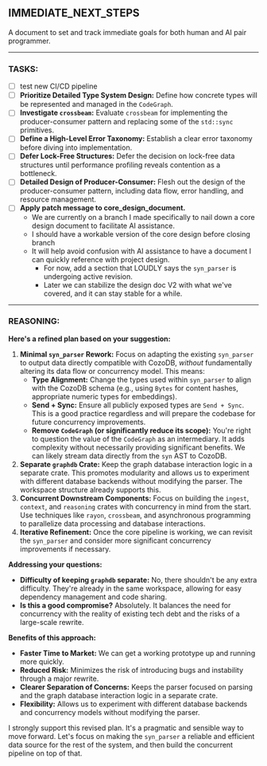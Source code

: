 ## IMMEDIATE_NEXT_STEPS

A document to set and track immediate goals for both human and AI pair programmer.

-----

### **TASKS:**

- [ ] test new CI/CD pipeline
- [ ] **Prioritize Detailed Type System Design:** Define how concrete types will be represented and managed in the `CodeGraph`.
- [ ] **Investigate `crossbeam`:** Evaluate `crossbeam` for implementing the producer-consumer pattern and replacing some of the `std::sync` primitives.
- [ ] **Define a High-Level Error Taxonomy:** Establish a clear error taxonomy before diving into implementation.
- [ ] **Defer Lock-Free Structures:** Defer the decision on lock-free data structures until performance profiling reveals contention as a bottleneck.
- [ ] **Detailed Design of Producer-Consumer:** Flesh out the design of the producer-consumer pattern, including data flow, error handling, and resource management.
- [ ] **Apply patch message to core_design_document.**
    - We are currently on a branch I made specifically to nail down a core design document to facilitate AI assistance.
    - I should have a workable version of the core design before closing branch
    - It will help avoid confusion with AI assistance to have a document I can quickly reference with project design.
      - For now, add a section that LOUDLY says the `syn_parser` is undergoing active revision.
      - Later we can stabilize the design doc V2 with what we've covered, and it can stay stable for a while.


-----


### REASONING:

**Here's a refined plan based on your suggestion:**

1.  **Minimal `syn_parser` Rework:** Focus on adapting the existing `syn_parser` to output data directly compatible with CozoDB, *without* fundamentally altering its data flow or concurrency model. This means:
    *   **Type Alignment:** Change the types used within `syn_parser` to align with the CozoDB schema (e.g., using `Bytes` for content hashes, appropriate numeric types for embeddings).
    *   **Send + Sync:** Ensure all publicly exposed types are `Send + Sync`. This is a good practice regardless and will prepare the codebase for future concurrency improvements.
    *   **Remove `CodeGraph` (or significantly reduce its scope):** You're right to question the value of the `CodeGraph` as an intermediary. It adds complexity without necessarily providing significant benefits. We can likely stream data directly from the `syn` AST to CozoDB.
2.  **Separate `graphdb` Crate:** Keep the graph database interaction logic in a separate crate. This promotes modularity and allows us to experiment with different database backends without modifying the parser. The workspace structure already supports this.
3.  **Concurrent Downstream Components:** Focus on building the `ingest`, `context`, and `reasoning` crates with concurrency in mind from the start. Use techniques like `rayon`, `crossbeam`, and asynchronous programming to parallelize data processing and database interactions.
4.  **Iterative Refinement:** Once the core pipeline is working, we can revisit the `syn_parser` and consider more significant concurrency improvements if necessary.

**Addressing your questions:**

*   **Difficulty of keeping `graphdb` separate:** No, there shouldn't be any extra difficulty. They're already in the same workspace, allowing for easy dependency management and code sharing.
*   **Is this a good compromise?** Absolutely. It balances the need for concurrency with the reality of existing tech debt and the risks of a large-scale rewrite.

**Benefits of this approach:**

*   **Faster Time to Market:** We can get a working prototype up and running more quickly.
*   **Reduced Risk:** Minimizes the risk of introducing bugs and instability through a major rewrite.
*   **Clearer Separation of Concerns:** Keeps the parser focused on parsing and the graph database interaction logic in a separate crate.
*   **Flexibility:** Allows us to experiment with different database backends and concurrency models without modifying the parser.

I strongly support this revised plan. It's a pragmatic and sensible way to move forward. Let's focus on making the `syn_parser` a reliable and efficient data source for the rest of the system, and then build the concurrent pipeline on top of that.
